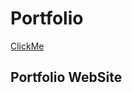 # Portfolio
[ClickMe](https://swamykankipati.github.io/BasicWebsite/index.html)

## Portfolio WebSite 
